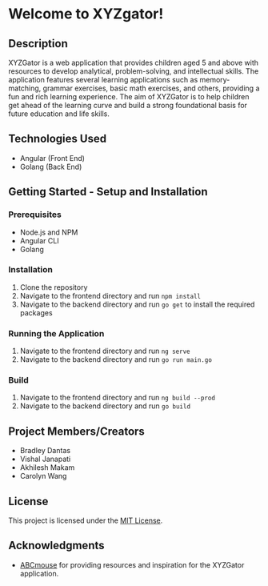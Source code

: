 # Welcome to XYZgator!

## Description
XYZGator is a web application that provides children aged 5 and above with resources to develop analytical, problem-solving, and intellectual skills. The application features several learning applications such as memory-matching, grammar exercises, basic math exercises, and others, providing a fun and rich learning experience. The aim of XYZGator is to help children get ahead of the learning curve and build a strong foundational basis for future education and life skills.

## Technologies Used
- Angular (Front End)
- Golang (Back End)

## Getting Started - Setup and Installation
### Prerequisites
- Node.js and NPM
- Angular CLI
- Golang

### Installation
1. Clone the repository
2. Navigate to the frontend directory and run `npm install`
3. Navigate to the backend directory and run `go get` to install the required packages

### Running the Application
1. Navigate to the frontend directory and run `ng serve`
2. Navigate to the backend directory and run `go run main.go`

### Build
1. Navigate to the frontend directory and run `ng build --prod`
2. Navigate to the backend directory and run `go build`


## Project Members/Creators
- Bradley Dantas
- Vishal Janapati
- Akhilesh Makam
- Carolyn Wang

## License
This project is licensed under the [MIT License](LICENSE).

## Acknowledgments
- [ABCmouse](https://www.abcmouse.com/abc/?8a08850bc2=S2162360615.1677436229.885&gclid=CjwKCAjwov6hBhBsEiwAvrvN6IROyOIuzTRAODE5k_unxgcoDyNqtIKF1OflrczeZw9IjIz1ncpywBoCx_AQAvD_BwE&utm_campaignid=231108314&utm_adgroupid=15429640154&utm_adextensionid=&utm_targetid=kwd-18495549314&utm_matchtype=e&utm_network=g&utm_device=c&utm_devicemodel=&utm_creativeid=534575065139&utm_placement=&utm_adposition=&utm_geo=US&gad=1&gclid=CjwKCAjwov6hBhBsEiwAvrvN6IROyOIuzTRAODE5k_unxgcoDyNqtIKF1OflrczeZw9IjIz1ncpywBoCx_AQAvD_BwE) for providing resources and inspiration for the XYZGator application.
